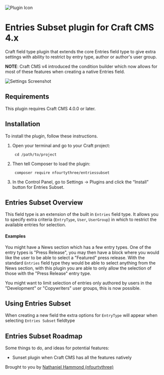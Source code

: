 ![Plugin Icon](resources/img/icon.png)

# Entries Subset plugin for Craft CMS 4.x

Craft field type plugin that extends the core Entries field type to give extra settings with ability to restrict by entry type, author or author's user group.

**NOTE**: Craft CMS v4 introduced the condition builder which now allows for most of these features when creating a native Entries field.

![Settings Screenshot](resources/img/settings.png)

## Requirements

This plugin requires Craft CMS 4.0.0 or later.

## Installation

To install the plugin, follow these instructions.

1. Open your terminal and go to your Craft project:

        cd /path/to/project

2. Then tell Composer to load the plugin:

        composer require nfourtythree/entriessubset

3. In the Control Panel, go to Settings → Plugins and click the “Install” button for Entries Subset.

## Entries Subset Overview

This field type is an extension of the built in `Entries` field type. It allows you to specify extra criteria (`EntryType`, `User`, `UserGroup`) in which to restrict the available entries for selection.

#### Examples
You might have a News section which has a few entry types. One of the entry types is "Press Release", you may then have a block where you would like the user to be able to select a "Featured" press release. With the standard `Entries` field type they would be able to select anything from the News section, with this plugin you are able to only allow the selection of those with the "Press Release" entry type.

You might want to limit selection of entries only authored by users in the "Development" or "Copywriters" user groups, this is now possible.

## Using Entries Subset

When creating a new field the extra options for `EntryType` will appear when selecting `Entries Subset` fieldtype

## Entries Subset Roadmap

Some things to do, and ideas for potential features:

* Sunset plugin when Craft CMS has all the features natively

Brought to you by [Nathaniel Hammond (nfourtythree)](https://n43.me)
